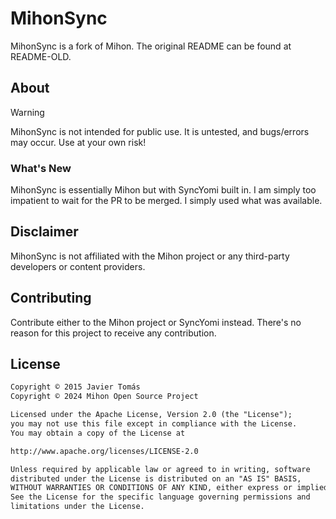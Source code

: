 # MihonSync

MihonSync is a fork of Mihon. The original README can be found at README-OLD.

## About

> [!WARNING]
> MihonSync is not intended for public use. It is untested, and bugs/errors may occur. Use at your own risk!

### What's New

MihonSync is essentially Mihon but with SyncYomi built in. I am simply too impatient to wait for the PR to be merged. I simply used what was available.

## Disclaimer

MihonSync is not affiliated with the Mihon project or any third-party developers or content providers.

## Contributing

Contribute either to the Mihon project or SyncYomi instead. There's no reason for this project to receive any contribution.

## License

```md
Copyright © 2015 Javier Tomás
Copyright © 2024 Mihon Open Source Project

Licensed under the Apache License, Version 2.0 (the "License");
you may not use this file except in compliance with the License.
You may obtain a copy of the License at

http://www.apache.org/licenses/LICENSE-2.0

Unless required by applicable law or agreed to in writing, software
distributed under the License is distributed on an "AS IS" BASIS,
WITHOUT WARRANTIES OR CONDITIONS OF ANY KIND, either express or implied.
See the License for the specific language governing permissions and
limitations under the License.
```
